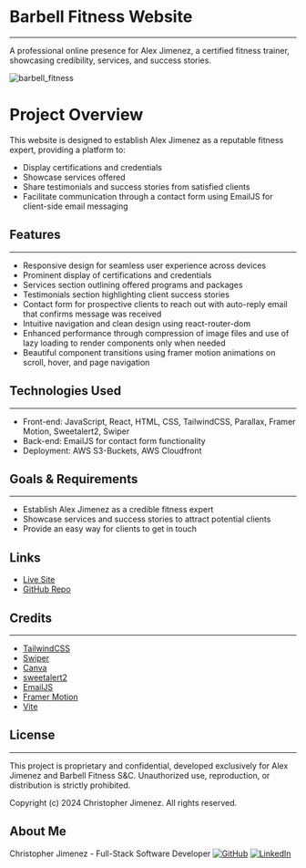 # Barbell Fitness Website
--------------------------
A professional online presence for Alex Jimenez, a certified fitness trainer, showcasing credibility, services, and success stories.

![barbell_fitness](https://github.com/user-attachments/assets/a7c743f7-95f7-4d70-ad22-82a4c5b79763)

# Project Overview
This website is designed to establish Alex Jimenez as a reputable fitness expert, providing a platform to:
* Display certifications and credentials
* Showcase services offered
* Share testimonials and success stories from satisfied clients
* Facilitate communication through a contact form using EmailJS for client-side email messaging

## Features
------------
* Responsive design for seamless user experience across devices
* Prominent display of certifications and credentials
* Services section outlining offered programs and packages
* Testimonials section highlighting client success stories
* Contact form for prospective clients to reach out with auto-reply email that confirms message was received
* Intuitive navigation and clean design using react-router-dom
* Enhanced performance through compression of image files and use of lazy loading to render components only when needed
* Beautiful component transitions using framer motion animations on scroll, hover, and page navigation

## Technologies Used
---------------------
* Front-end: JavaScript, React, HTML, CSS, TailwindCSS, Parallax, Framer Motion, Sweetalert2, Swiper
* Back-end: EmailJS for contact form functionality
* Deployment: AWS S3-Buckets, AWS Cloudfront

## Goals & Requirements
------------------------
* Establish Alex Jimenez as a credible fitness expert
* Showcase services and success stories to attract potential clients
* Provide an easy way for clients to get in touch

## Links
* [Live Site](https://barbellfsc.com/)
* [GitHub Repo](https://github.com/chrisjimenez10/barbell_fitness)

## Credits
-------------
* [TailwindCSS](https://tailwindcss.com/docs/installation)
* [Swiper](https://swiperjs.com/react)
* [Canva](https://www.canva.com/)
* [sweetalert2](https://sweetalert2.github.io/#examples)
* [EmailJS](https://www.emailjs.com/docs/)
* [Framer Motion](https://www.framer.com/motion/)
* [Vite](https://vitejs.dev/guide/)


## License
-----------
This project is proprietary and confidential, developed exclusively for Alex Jimenez and Barbell Fitness S&C. Unauthorized use, reproduction, or distribution is strictly prohibited.

Copyright (c) 2024 Christopher Jimenez. All rights reserved.

## About Me
Christopher Jimenez - Full-Stack Software Developer
[![GitHub](https://img.shields.io/badge/GitHub-100000?style=for-the-badge&logo=github&logoColor=white)](https://github.com/chrisjimenez10)
[![LinkedIn](https://img.shields.io/badge/LinkedIn-0077B5?style=for-the-badge&logo=linkedin&logoColor=white)](https://www.linkedin.com/in/christopherjimenez10/)

